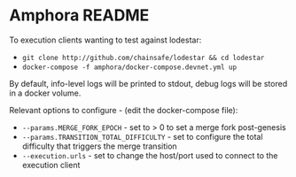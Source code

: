 # Amphora README

To execution clients wanting to test against lodestar:

- `git clone http://github.com/chainsafe/lodestar && cd lodestar`
- `docker-compose -f amphora/docker-compose.devnet.yml up`

By default, info-level logs will be printed to stdout, debug logs will be stored in a docker volume.

Relevant options to configure - (edit the docker-compose file):
- `--params.MERGE_FORK_EPOCH` - set to > 0 to set a merge fork post-genesis
- `--params.TRANSITION_TOTAL_DIFFICULTY` - set to configure the total difficulty that triggers the merge transition
- `--execution.urls` - set to change the host/port used to connect to the execution client
